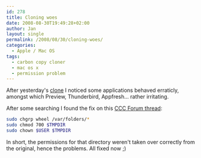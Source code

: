 ```yaml
---
id: 278
title: Cloning woes
date: 2008-08-30T19:49:28+02:00
author: Jan
layout: single
permalink: /2008/08/30/cloning-woes/
categories:
  - Apple / Mac OS
tags:
  - carbon copy cloner
  - mac os x
  - permission problem
---
```

After yesterday's [clone](/2008/08/29/bigger-disk/) I noticed some applications behaved erraticly, amongst which Preview, Thunderbird, Appfresh... rather irritating.

After some searching I found the fix on this [CCC Forum thread](http://forums.bombich.com/viewtopic.php?p=42055#42055):

```bash
sudo chgrp wheel /var/folders/*  
sudo chmod 700 $TMPDIR  
sudo chown $USER $TMPDIR
``` 

In short, the permissions for that directory weren't taken over correctly from the original, hence the problems. All fixed now ;)